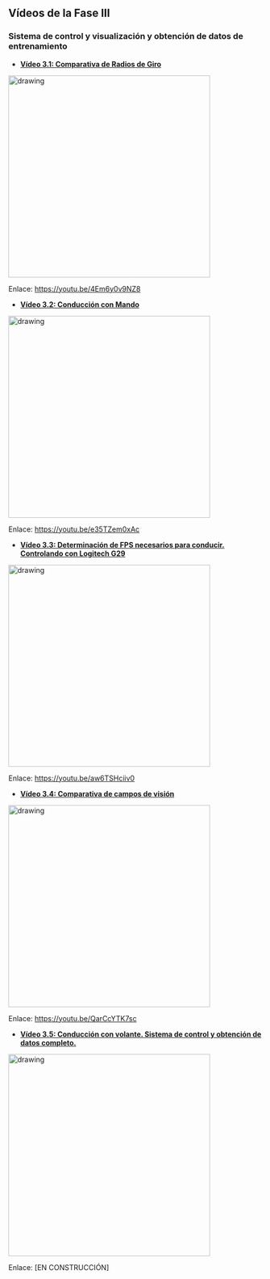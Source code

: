 ## Vídeos de la Fase III
### Sistema de control y visualización y obtención de datos de entrenamiento

- [**Vídeo 3.1: Comparativa de Radios de Giro**][video1]

<a title="Vídeo 3.1: Comparativa de Radios de Giro" href=https://youtu.be/4Em6y0v9NZ8 target="_blank"><img src="https://i.imgur.com/Mks6Mxe.png" alt="drawing" width="400"/></a>

Enlace: https://youtu.be/4Em6y0v9NZ8

- [**Vídeo 3.2: Conducción con Mando**][video2]

<a title="Vídeo 3.2: Conducción con Mando" href="https://youtu.be/e35TZem0xAc" target="_blank"><img src="https://i.imgur.com/ImXtQpi.png" alt="drawing" width="400"/></a>

Enlace: https://youtu.be/e35TZem0xAc

- [**Vídeo 3.3: Determinación de FPS necesarios para conducir. Controlando con Logitech G29**][video3]

<a title="Vídeo 3.3: Determinación de FPS necesarios para conducir" href="https://youtu.be/aw6TSHciiv0" target="_blank"><img src="https://i.imgur.com/tCuCSW4.png" alt="drawing" width="400"/></a>

Enlace: https://youtu.be/aw6TSHciiv0

- [**Vídeo 3.4: Comparativa de campos de visión**][video4]

<a title="Vídeo 3.4: Comparativa de campos de visión" href="https://youtu.be/QarCcYTK7sc" target="_blank"><img src="https://i.imgur.com/uX5lWW8.png" alt="drawing" width="400"/></a>

Enlace: https://youtu.be/QarCcYTK7sc

- [**Vídeo 3.5: Conducción con volante. Sistema de control y obtención de datos completo.**][video5]

<a title="Vídeo 3.5: Conducción con volante. Sistema de control y obtención de datos completo." href="https://sitgesinfoguia.com/wp-content/uploads/2015/07/obras.jpg" target="_blank"><img src="https://sitgesinfoguia.com/wp-content/uploads/2015/07/obras.jpg" alt="drawing" width="400"/></a>

Enlace: [EN CONSTRUCCIÓN]

[video1]: https://youtu.be/4Em6y0v9NZ8
[video2]: https://youtu.be/e35TZem0xAc
[video3]: https://youtu.be/aw6TSHciiv0
[video4]: https://youtu.be/QarCcYTK7sc
[video5]: https://sitgesinfoguia.com/wp-content/uploads/2015/07/obras.jpg
